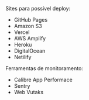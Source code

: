 Sites para possível deploy:

- GitHub Pages
- Amazon S3
- Vercel
- AWS Amplify
- Heroku
- DigitalOcean
- Netilify

Ferramentas de monitoramento:

- Calibre App Performace
- Sentry
- Web Vutaks
